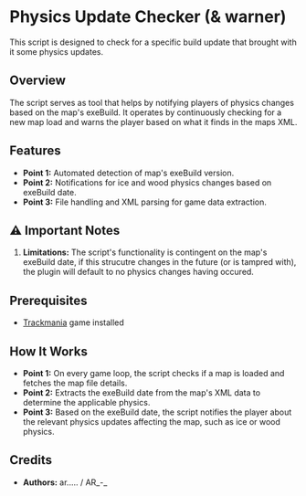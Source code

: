 # Physics Update Checker (& warner)

This script is designed to check for a specific build update that brought with it some physics updates.

## Overview

The script serves as tool that helps by notifying players of physics changes based on the map's exeBuild. It operates by continuously checking for a new map load and warns the player based on what it finds in the maps XML.

## Features

- **Point 1:** Automated detection of map's exeBuild version.
- **Point 2:** Notifications for ice and wood physics changes based on exeBuild date.
- **Point 3:** File handling and XML parsing for game data extraction.

## ⚠️ Important Notes

1. **Limitations:** The script's functionality is contingent on the map's exeBuild date, if this strucutre changes in the future (or is tampred with), the plugin will default to no physics changes having occured.

## Prerequisites

- [Trackmania](http://trackmania.com/) game installed

## How It Works

- **Point 1:** On every game loop, the script checks if a map is loaded and fetches the map file details.
- **Point 2:** Extracts the exeBuild date from the map's XML data to determine the applicable physics.
- **Point 3:** Based on the exeBuild date, the script notifies the player about the relevant physics updates affecting the map, such as ice or wood physics.

## Credits

- **Authors:** ar..... / AR_-_
